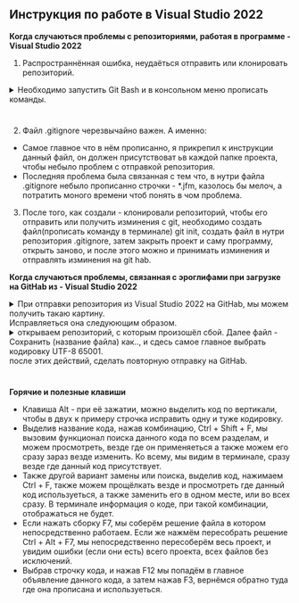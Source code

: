 ## Инструкция по работе в Visual Studio 2022

**Когда случаються проблемы с репозиториями, работая в программе - Visual Studio 2022**
1. Распространнённая ошибка, неудаёться отправить или клонировать репозиторий.

<details>
<summary> Необходимо запустить Git Bash и в консольном меню прописать команды.
</summary>

1. git config --global http.sslVerify "false"
2. git config --global htt.sslVerify "false"
3. git config --global --list
* После это, можно также наглядно в консоли увидеть, на какой удалённый репозиторий ссылаетьс гит почта и кто будет управлять(имя)

![Дополнительные материалы](dop_material/git_bash.jpg)
</details> 

#

2. Файл .gitignore черезвычайно важен. А именно:
* Самое главное что в нём прописанно, я прикрепил к инструкции данный файл, он должен присутствоват ьв каждой папке проекта, чтобы небыло проблем с отправкой репозитория.
* Последняя проблема была связанная с тем что, в нутри файла .gitignore небыло прописанно строчки - *.jfm, казолось бы мелоч, а потратить моного времени чтоб понять в чом проблема.
3. После того, как создали - клонировали репозиторий, чтобы его отправить или получить изминения с git, необходимо создать файл(прописать команду в терминале) git init, создать файл в нутри репозитория .gitignore, затем закрыть проект и саму программу, открыть заново, и после этого можно и принимать изминения и отправлять изминения на git hab.

**Когда случаються проблемы, связанная с эроглифами при загрузке на GitHab из - Visual Studio 2022**

<details>
<summary> При отправки репозитория из Visual Studio 2022 на GitHab, мы можем получить такаю картину.
</summary>

![Дополнительные материалы](dop_material/git-erog.png)
</details>
Исправляеться она следуюющим образом.

<details>
<summary> открываем репозиторий, с которым произошёл сбой. Далее файл - Сохранить (название файла) как.., и сдесь самое главное выбрать кодировку UTF-8 65001.
</summary>

![Дополнительные материалы](dop_material/git-1.jpg)![Дополнительные материалы](dop_material/git-2.jpg)
</details>
после этих действий, сделать повторную отправку на GitHab.

#

**Горячие и полезные клавиши**
* Клавиша Alt - при её зажатии, можно выделить код по вертикали, чтобы в двух к примеру строчка исправить одну и туже кодировку.
* Выделив название кода, нажав комбинацию, Ctrl + Shift + F, мы вызовим функционал поиска данного кода по всем разделам, и можем просмотреть, везде где он применяеться а также можем его сразу зараз везде изменить.
Ко всему, мы видим в терминале, сразу везде где данный код присутствует. 
* Также другой вариант замены или поиска, выделив код, нажимаем Ctrl + F, также можем прощёлкать везде и просмотреть где данный код используеться, а также заменить его в одном месте, или во всех сразу. В терминале информация о коде, при такой комбинации, отображаться не будет.
* Если нажать сборку F7, мы соберём решение файла в котором непосредственно работаем. Если же нажмём пересобрать решение Ctrl + Alt + F7,
мы непосредственно пересоберём весь проект, и увидим ошибки (если они есть) всего проекта, всех файлов без исключений.
* Выбрав строчку кода, и нажав F12 мы попадём в главное объявление данного кода, а затем нажав F3, вернёмся обратно туда где она прописана и используеться.